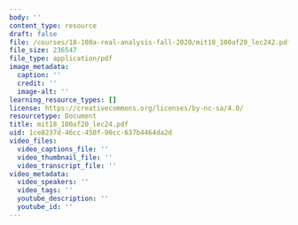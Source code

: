 ```yaml
---
body: ''
content_type: resource
draft: false
file: /courses/18-100a-real-analysis-fall-2020/mit18_100af20_lec242.pdf
file_size: 236547
file_type: application/pdf
image_metadata:
  caption: ''
  credit: ''
  image-alt: ''
learning_resource_types: []
license: https://creativecommons.org/licenses/by-nc-sa/4.0/
resourcetype: Document
title: mit18_100af20_lec24.pdf
uid: 1ce8237d-46cc-450f-90cc-637b4464da2d
video_files:
  video_captions_file: ''
  video_thumbnail_file: ''
  video_transcript_file: ''
video_metadata:
  video_speakers: ''
  video_tags: ''
  youtube_description: ''
  youtube_id: ''
---
```

